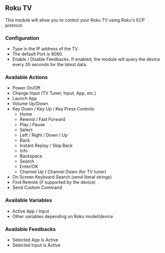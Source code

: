 ## Roku TV

This module will allow you to control your Roku TV using Roku's ECP protocol.

### Configuration
* Type in the IP address of the TV.
* The default Port is 8060.
* Enable / Disable Feedbacks. If enabled, the module will query the device every 30 seconds for the latest data.

### Available Actions
* Power On/Off
* Change Input (TV Tuner, Input, App, etc.)
* Launch App
* Volume Up/Down
* Key Down / Key Up / Key Press Controls
	* Home
	* Rewind / Fast Forward
	* Play / Pause
	* Select
	* Left / Right / Down / Up
	* Back
	* Instant Replay / Skip Back
	* Info
	* Backspace
	* Search
	* Enter/OK
	* Channel Up / Channel Down (for TV tuner)
* On Screen Keyboard Search (send literal strings)
* Find Remote (if supported by the device)
* Send Custom Command

### Available Variables
* Active App / Input
* Other variables depending on Roku model/device

### Available Feedbacks
* Selected App is Active
* Selected Input is Active
